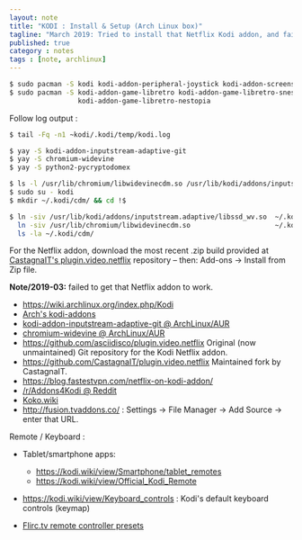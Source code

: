 ```yaml
---
layout: note
title: "KODI : Install & Setup (Arch Linux box)"
tagline: "March 2019: Tried to install that Netflix Kodi addon, and failed."
published: true
category : notes
tags : [note, archlinux]
---
```


```bash
$ sudo pacman -S kodi kodi-addon-peripheral-joystick kodi-addon-screensaver-asteroids
$ sudo pacman -S kodi-addon-game-libretro kodi-addon-game-libretro-snes9x \
                 kodi-addon-game-libretro-nestopia
```

Follow log output :

```bash
$ tail -Fq -n1 ~kodi/.kodi/temp/kodi.log
```

```bash
$ yay -S kodi-addon-inputstream-adaptive-git
$ yay -S chromium-widevine
$ yay -S python2-pycryptodomex
```

```bash
$ ls -l /usr/lib/chromium/libwidevinecdm.so /usr/lib/kodi/addons/inputstream.adaptive/libssd_wv.so
$ sudo su - kodi
$ mkdir ~/.kodi/cdm/ && cd !$
```

```bash
$ ln -siv /usr/lib/kodi/addons/inputstream.adaptive/libssd_wv.so  ~/.kodi/cdm/ &&
  ln -siv /usr/lib/chromium/libwidevinecdm.so                     ~/.kodi/cdm/ &&
  ls -la ~/.kodi/cdm/
```

For the Netflix addon, download the most recent .zip build provided at
[CastagnaIT's plugin.video.netflix](https://github.com/CastagnaIT/plugin.video.netflix)
repository &ndash; then: Add-ons -> Install from Zip file.

**Note/2019-03:** failed to get that Netflix addon to work.

* <https://wiki.archlinux.org/index.php/Kodi>
* [Arch's kodi-addons](https://www.archlinux.org/groups/x86_64/kodi-addons/)
* [kodi-addon-inputstream-adaptive-git @ ArchLinux/AUR](https://aur.archlinux.org/packages/kodi-addon-inputstream-adaptive-git/)
* [chromium-widevine @ ArchLinux/AUR](https://aur.archlinux.org/packages/chromium-widevine/)
* <https://github.com/asciidisco/plugin.video.netflix> Original (now unmaintained) Git repository for the Kodi Netflix addon.
* <https://github.com/CastagnaIT/plugin.video.netflix> Maintained fork by CastagnaIT.
* <https://blog.fastestvpn.com/netflix-on-kodi-addon/>
* [/r/Addons4Kodi @ Reddit](https://www.reddit.com/r/Addons4Kodi/)
* [Koko.wiki](https://kodi.wiki)
* <http://fusion.tvaddons.co/> : Settings -> File Manager -> Add Source -> enter that URL.

Remote / Keyboard :

* Tablet/smartphone apps:
    - <https://kodi.wiki/view/Smartphone/tablet_remotes>
    - <https://kodi.wiki/view/Official_Kodi_Remote>

* <https://kodi.wiki/view/Keyboard_controls> : Kodi's default keyboard controls (keymap)
* [Flirc.tv remote controller presets](https://support.flirc.tv/hc/en-us/articles/202923419-Controller-presets-in-Flirc-GUI)
